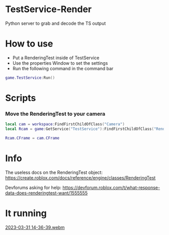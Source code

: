 # TestService-Render
Python server to grab and decode the TS output

# How to use
* Put a RenderingTest inside of TestService
* Use the properties Window to set the settings
* Run the following command in the command bar
```lua
game.TestService:Run()
```

# Scripts
### Move the RenderingTest to your camera
```lua
local cam = workspace:FindFirstChildOfClass("Camera")
local Rcam = game:GetService("TestService"):FindFirstChildOfClass("RenderingTest")

Rcam.CFrame = cam.CFrame
```

# Info
The useless docs on the RenderingTest object: https://create.roblox.com/docs/reference/engine/classes/RenderingTest

Devforums asking for help: https://devforum.roblox.com/t/what-response-data-does-renderingtest-want/1555555

# It running
[2023-03-31 14-36-39.webm](https://user-images.githubusercontent.com/67937010/229203772-48c09ccc-c7a2-46cb-9c92-249fe0218a05.webm)
